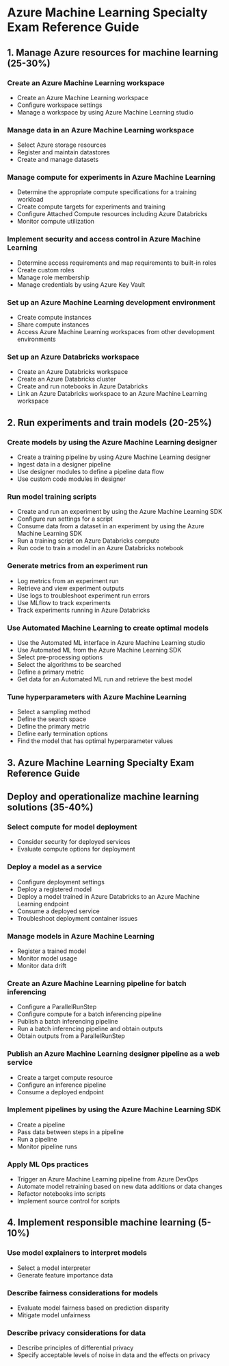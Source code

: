 # Azure Machine Learning Specialty Exam Reference Guide

## 1. Manage Azure resources for machine learning (25-30%)

### Create an Azure Machine Learning workspace
- Create an Azure Machine Learning workspace
- Configure workspace settings
- Manage a workspace by using Azure Machine Learning studio

### Manage data in an Azure Machine Learning workspace
- Select Azure storage resources
- Register and maintain datastores
- Create and manage datasets

### Manage compute for experiments in Azure Machine Learning
- Determine the appropriate compute specifications for a training workload
- Create compute targets for experiments and training
- Configure Attached Compute resources including Azure Databricks
- Monitor compute utilization

### Implement security and access control in Azure Machine Learning
- Determine access requirements and map requirements to built-in roles
- Create custom roles
- Manage role membership
- Manage credentials by using Azure Key Vault

### Set up an Azure Machine Learning development environment
- Create compute instances
- Share compute instances
- Access Azure Machine Learning workspaces from other development environments

### Set up an Azure Databricks workspace
- Create an Azure Databricks workspace
- Create an Azure Databricks cluster
- Create and run notebooks in Azure Databricks
- Link an Azure Databricks workspace to an Azure Machine Learning workspace

## 2. Run experiments and train models (20-25%)

### Create models by using the Azure Machine Learning designer
- Create a training pipeline by using Azure Machine Learning designer
- Ingest data in a designer pipeline
- Use designer modules to define a pipeline data flow
- Use custom code modules in designer

### Run model training scripts
- Create and run an experiment by using the Azure Machine Learning SDK
- Configure run settings for a script
- Consume data from a dataset in an experiment by using the Azure Machine Learning SDK
- Run a training script on Azure Databricks compute
- Run code to train a model in an Azure Databricks notebook

### Generate metrics from an experiment run
- Log metrics from an experiment run
- Retrieve and view experiment outputs
- Use logs to troubleshoot experiment run errors
- Use MLflow to track experiments
- Track experiments running in Azure Databricks

### Use Automated Machine Learning to create optimal models
- Use the Automated ML interface in Azure Machine Learning studio
- Use Automated ML from the Azure Machine Learning SDK
- Select pre-processing options
- Select the algorithms to be searched
- Define a primary metric
- Get data for an Automated ML run and retrieve the best model

### Tune hyperparameters with Azure Machine Learning
- Select a sampling method
- Define the search space
- Define the primary metric
- Define early termination options
- Find the model that has optimal hyperparameter values

## 3. Azure Machine Learning Specialty Exam Reference Guide

## Deploy and operationalize machine learning solutions (35-40%)

### Select compute for model deployment
- Consider security for deployed services
- Evaluate compute options for deployment

### Deploy a model as a service
- Configure deployment settings
- Deploy a registered model
- Deploy a model trained in Azure Databricks to an Azure Machine Learning endpoint
- Consume a deployed service
- Troubleshoot deployment container issues

### Manage models in Azure Machine Learning
- Register a trained model
- Monitor model usage
- Monitor data drift

### Create an Azure Machine Learning pipeline for batch inferencing
- Configure a ParallelRunStep
- Configure compute for a batch inferencing pipeline
- Publish a batch inferencing pipeline
- Run a batch inferencing pipeline and obtain outputs
- Obtain outputs from a ParallelRunStep

### Publish an Azure Machine Learning designer pipeline as a web service
- Create a target compute resource
- Configure an inference pipeline
- Consume a deployed endpoint

### Implement pipelines by using the Azure Machine Learning SDK
- Create a pipeline
- Pass data between steps in a pipeline
- Run a pipeline
- Monitor pipeline runs

### Apply ML Ops practices
- Trigger an Azure Machine Learning pipeline from Azure DevOps
- Automate model retraining based on new data additions or data changes
- Refactor notebooks into scripts
- Implement source control for scripts

## 4. Implement responsible machine learning (5-10%)

### Use model explainers to interpret models
- Select a model interpreter
- Generate feature importance data

### Describe fairness considerations for models
- Evaluate model fairness based on prediction disparity
- Mitigate model unfairness

### Describe privacy considerations for data
- Describe principles of differential privacy
- Specify acceptable levels of noise in data and the effects on privacy
